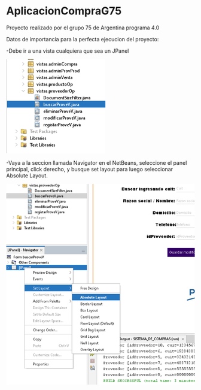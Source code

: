 # AplicacionCompraG75
Proyecto realizado por el grupo 75 de Argentina programa 4.0

Datos de importancia para la perfecta ejecucion del proyecto:

-Debe ir a una vista cualquiera que sea un JPanel

![](https://github.com/Bugaso/AplicacionCompraG75/blob/main/Captura%20de%20pantalla%20(79).png)

-Vaya a la seccion llamada Navigator en el NetBeans, seleccione el panel principal, click derecho, y busque set layout para luego seleccionar Absolute Layout.

![](https://github.com/Bugaso/AplicacionCompraG75/blob/main/Captura%20de%20pantalla%20(80).png)
